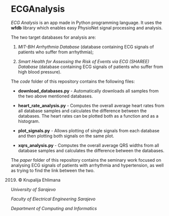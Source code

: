 # ECGAnalysis

*ECG Analysis* is an app made in Python programming language. It uses the **wfdb** library which enables easy PhysioNet signal processing and analysis.

The two target databases for analysis are:

1. *MIT-BIH Arrhythmia Database* (database containing ECG signals of patients who suffer from arrhythmia);

2. *Smart Health for Assessing the Risk of Events via ECG (SHAREE) Database* (database containing ECG signals of patients who suffer from high blood pressure).

The *code* folder of this repository contains the following files:

- **download_databases.py** - Automatically downloads all samples from the two above mentioned databases.

- **heart_rate_analysis.py** - Computes the overall average heart rates from all database samples and calculates the difference between the databases. The heart rates can be plotted both as a function and as a histogram.

- **plot_signals.py** - Allows plotting of single signals from each database and then plotting both signals on the same plot.

- **xqrs_analysis.py** - Computes the overall average QRS widths from all database samples and calculates the difference between the databases.

The *paper* folder of this repository contains the seminary work focused on analysing ECG signals of patients with arrhythmia and hypertension, as well as trying to find the link between the two.

2019. © Krupalija Ehlimana

*University of Sarajevo*

*Faculty of Electrical Engineering Sarajevo*

*Department of Computing and Informatics*
